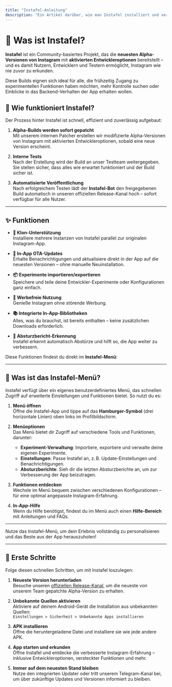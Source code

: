 ```yaml
---
title: "Instafel-Anleitung"
description: "Ein Artikel darüber, wie man Instafel installiert und verwendet"
---
```


# 📲 Was ist Instafel?

**Instafel** ist ein Community-basiertes Projekt, das die **neuesten Alpha-Versionen von Instagram** mit **aktivierten Entwickleroptionen** bereitstellt – und es damit Nutzern, Entwicklern und Testern ermöglicht, Instagram wie nie zuvor zu erkunden.

Diese Builds eignen sich ideal für alle, die frühzeitig Zugang zu experimentellen Funktionen haben möchten, mehr Kontrolle suchen oder Einblicke in das Backend-Verhalten der App erhalten wollen.

## 🚀 Wie funktioniert Instafel?

Der Prozess hinter Instafel ist schnell, effizient und zuverlässig aufgebaut:

1. **Alpha-Builds werden sofort gepatcht**  
   Mit unserem internen Patcher erstellen wir modifizierte Alpha-Versionen von Instagram mit aktivierten Entwickleroptionen, sobald eine neue Version erscheint.

2. **Interne Tests**  
   Nach der Erstellung wird der Build an unser Testteam weitergegeben. Sie stellen sicher, dass alles wie erwartet funktioniert und der Build sicher ist.

3. **Automatisierte Veröffentlichung**  
   Nach erfolgreichem Testen lädt der **Instafel-Bot** den freigegebenen Build automatisch in unseren offiziellen Release-Kanal hoch – sofort verfügbar für alle Nutzer.

***

## ✨ Funktionen

- **📱 Klon-Unterstützung**  
  Installiere mehrere Instanzen von Instafel parallel zur originalen Instagram-App.

- **🔄 In-App OTA-Updates**  
  Erhalte Benachrichtigungen und aktualisiere direkt in der App auf die neuesten Versionen – ohne manuelle Neuinstallation.

- **📦 Experimente importieren/exportieren**  
  Speichere und teile deine Entwickler-Experimente oder Konfigurationen ganz einfach.

- **🚫 Werbefreie Nutzung**  
  Genieße Instagram ohne störende Werbung.

- **📚 Integrierte In-App-Bibliotheken**  
  Alles, was du brauchst, ist bereits enthalten – keine zusätzlichen Downloads erforderlich.

- **🐞 Absturzbericht-Erkennung**  
  Instafel erkennt automatisch Abstürze und hilft so, die App weiter zu verbessern.

Diese Funktionen findest du direkt im **Instafel-Menü**:

***

## 🍔 Was ist das Instafel-Menü?

Instafel verfügt über ein eigenes benutzerdefiniertes Menü, das schnellen Zugriff auf erweiterte Einstellungen und Funktionen bietet. So nutzt du es:

1. **Menü öffnen**  
   Öffne die Instafel-App und tippe auf das **Hamburger-Symbol** (drei horizontale Linien) oben links im Profilbildschirm.

2. **Menüoptionen**  
   Das Menü bietet dir Zugriff auf verschiedene Tools und Funktionen, darunter:

   - **Experiment-Verwaltung**: Importiere, exportiere und verwalte deine eigenen Experimente.
   - **Einstellungen**: Passe Instafel an, z. B. Update-Einstellungen und Benachrichtigungen.
   - **Absturzberichte**: Sieh dir die letzten Absturzberichte an, um zur Verbesserung der App beizutragen.

3. **Funktionen entdecken**  
   Wechsle im Menü bequem zwischen verschiedenen Konfigurationen – für eine optimal angepasste Instagram-Erfahrung.

4. **In-App-Hilfe**  
   Wenn du Hilfe benötigst, findest du im Menü auch einen **Hilfe-Bereich** mit Anleitungen und FAQs.

---

Nutze das Instafel-Menü, um dein Erlebnis vollständig zu personalisieren und das Beste aus der App herauszuholen!

---

## 🧰 Erste Schritte

Folge diesen schnellen Schritten, um mit Instafel loszulegen:

1. **Neueste Version herunterladen**  
   Besuche unseren [offiziellen Release-Kanal](https://t.me/instafel), um die neueste von unserem Team gepatchte Alpha-Version zu erhalten.

2. **Unbekannte Quellen aktivieren**  
   Aktiviere auf deinem Android-Gerät die Installation aus unbekannten Quellen:  
   `Einstellungen > Sicherheit > Unbekannte Apps installieren`

3. **APK installieren**  
   Öffne die heruntergeladene Datei und installiere sie wie jede andere APK.

4. **App starten und erkunden**  
   Öffne Instafel und entdecke die verbesserte Instagram-Erfahrung – inklusive Entwickleroptionen, versteckter Funktionen und mehr.

5. **Immer auf dem neuesten Stand bleiben**  
   Nutze den integrierten Updater oder tritt unserem Telegram-Kanal bei, um über zukünftige Updates und Versionen informiert zu bleiben.
